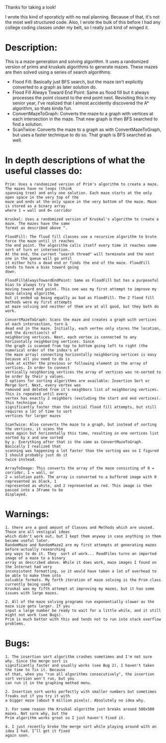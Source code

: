 Thanks for taking a look!

I wrote this kind of sporaticly with no real planning. Because of that, it's not the most well structured code. Also, I wrote
the bulk of this before I had any college coding classes under my belt, so I really just kind of winged it. 

# Description:
This is a maze generation and solving algorithm. It uses a randomized version of prims and kruskals algorithms to generate mazes. These mazes are then solved using a series of search algorithms: 
- Flood Fill: Basically just BFS search, but the maze isn't explicitly converted to a graph as later solution do. 
- Flood Fill Always Toward End Point: Same as flood fill but it always processes the point closest to the end point next. Revisiting this in my senior year, I've realized that I almost accidently discovered the A* algorithm, so thats kinda fun.
- ConvertMazeToGraph: Converts the maze to a graph with vertices at each intersection in the maze. That new graph is then BFS searched to find a solution. 
- ScanTwice: Converts the maze to a graph as with ConvertMazeToGraph, but uses a faster technique to do so. That graph is BFS searched as well.


# In depth descriptions of what the useful classes do: 

	Prim: Uses a randomized version of Prim's algorithm to create a maze. The mazes have no loops (think
	spanning tree) and only one solution. Each maze starts at the only open space in the very top of the
	maze and ends at the only space in the very bottom of the maze. Maze is stored as a binary array 
	where 1 = wall and 0= corridor
	
	Kruskal: Uses a randomized version of Kruskal's algorithm to create a maze. The mazes have the same 
	format as described above ^.

	FloodFill: The flood fill classes use a recursive algorithm to brute force the maze until it reaches
	the end point. The algorithm calls itself every time it reaches some sort of turn or intersection. 
	At the end, the current "search thread" will terminate and the next one in the queue will go until 
	it either hits a dead end or finds the end of the maze. FloodFill tends to have a bias toward going 
	down.

	FloodFillAlwaysTowardEndPoint: Same as FloodFill but has a purposeful bias to always try to be 
	moving toward end point. This one was my first attempt to improve my maze solving algorithm, 
	but it ended up being equally as bad as FloodFill. The 2 flood fill methods were my first attempts 
	at maze solving and neither of them are at all good, but they both do work.

	ConvertMazeToGraph: Scans the maze and creates a graph with vertices at each intersection, turn & 
	dead end in the maze. Initially, each vertex only stores the location, and the direction(s) of 
	neighboring vertices. Next, each vertex is connected to any horizontally neighboring vertices. Since
	the graph is scanned from top to bottom going left to right (the numerical order of the index's of 
	the maze array) connecting horizontally neighboring vertices is easy because all you need to do is 
	look at either the previous or following element in the array of vertices. In order to connect 
	vertically neighboring vertices the array of vertices was re-sorted to be order by their y values. 
	2 options for sorting algorithms are available: Insertion Sort or Merge Sort. Next, every vertex was 
	removed and deleted from it's neighbors list of neighboring vertices. This is repeated until every 
	vertex has exactly 2 neighbors (excluding the start and end vertices). This technique is 
	significantly faster than the initial flood fill attempts, but still requires a lot of time to sort 
	vertices for larger mazes

	ScanTwice: Also converts the maze to a graph, but instead of sorting the vertices, it scans the 
	maze again but horizontally this time, resulting in one vertices list sorted by x and one sorted 
	by y. Everything after that is the same as ConvertMazeToGraph. Basically I realized that 
	scanning was happening a lot faster than the sorting was so I figured I should probably just do it 
	twice instead.

	ArrayToImage: This converts the array of the maze consisting of 0 = corridor, 1 = wall, or 
	2 = solution path. The array is converted to a buffered image with 0 represented as black, 1 
	represented as white, and 2 represented as red. This image is then passed into a JFrame to be 
	displayed.

# Warnings: 

	1. there are a good amount of Classes and Methods which are unused. Those are all vestigial ideas 
	which didn't work out, but I kept them anyway in case anything in them became useful later. 
	RandomMaze and RandomMaze2 are my first attempts at generating mazes before actually researching 
	any ways to do it. They  sort of work... ReadFiles turns an imported image of a maze to a binary
	array as described above. While it does work, maze images I found on the Internet had very 
	inconsistent formatting, so it would have taken a lot of overhead to be able to make them into 
	solvable formats. My forth iteration of maze solving is the Prim class currently being used. 
	Kruskal was my fifth attempt at improving my mazes, but it has some issues with large mazes.
		
	2. All of the maze solving programs run exponentially slower as the maze size gets larger. If you 
	input a large number be ready to wait for a little while, and it still might not work (see Bugs). 
	Prim is much better with this and tends not to run into stack overflow problems. 
 
# Bugs: 

	1. The insertion sort algorithm crashes sometimes and I'm not sure why. Since the merge sort is 
	significantly faster and usually works (see Bug 2), I haven't taken the time to fix it. Because 
	of that, when you "run all algorithms consecutively", the insertion sort version won't run, but you 
	can run it in the graphing method menu.

	2. Insertion sort works perfectly with smaller numbers but sometimes freaks out if you try it with
	a bigger maze (about 9 million pixels). Absolutely no idea why.

	3. For some reason the Kruskal algorithm just breaks around 500x500 mazes. Not sure why, but the 
	Prim algorithm works great so I just haven't fixed it.

	4. I just recently broke the merge sort while playing around with an idea I had. I’ll get it fixed 
	again soon.
